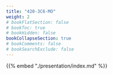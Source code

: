 ```yaml
---
title: "420-3C6-MO"
weight: 2
# bookFlatSection: false
# bookToc: true
# bookHidden: false
bookCollapseSection: true
# bookComments: false
# bookSearchExclude: false
---
```


{{% embed "./presentation/index.md" %}}

